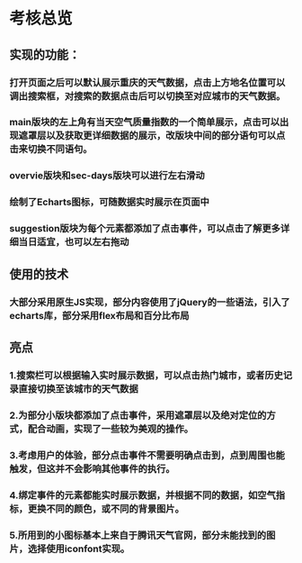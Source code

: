 # 考核总览

## 实现的功能：

### 打开页面之后可以默认展示重庆的天气数据，点击上方地名位置可以调出搜索框，对搜索的数据点击后可以切换至对应城市的天气数据。
### main版块的左上角有当天空气质量指数的一个简单展示，点击可以出现遮罩层以及获取更详细数据的展示，改版块中间的部分语句可以点击来切换不同语句。
### overvie版块和sec-days版块可以进行左右滑动
### 绘制了Echarts图标，可随数据实时展示在页面中
### suggestion版块为每个元素都添加了点击事件，可以点击了解更多详细当日适宜，也可以左右拖动

## 使用的技术

### 大部分采用原生JS实现，部分内容使用了jQuery的一些语法，引入了echarts库，部分采用flex布局和百分比布局

## 亮点

### 1.搜索栏可以根据输入实时展示数据，可以点击热门城市，或者历史记录直接切换至该城市的天气数据
### 2.为部分小版块都添加了点击事件，采用遮罩层以及绝对定位的方式，配合动画，实现了一些较为美观的操作。
### 3.考虑用户的体验，部分点击事件不需要明确点击到，点到周围也能触发，但这并不会影响其他事件的执行。
### 4.绑定事件的元素都能实时展示数据，并根据不同的数据，如空气指标，更换不同的颜色，或不同的背景图片。
### 5.所用到的小图标基本上来自于腾讯天气官网，部分未能找到的图片，选择使用iconfont实现。